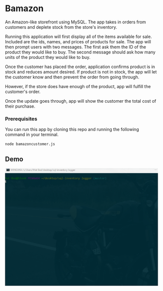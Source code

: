 # Bamazon

An Amazon-like storefront using MySQL. The app takes in orders from customers and deplete stock from the store's inventory.

Running this application will first display all of the items available for sale. Included are the ids, names, and prices of products for sale.
The app will then prompt users with two messages.
The first ask them the ID of the product they would like to buy.
The second message should ask how many units of the product they would like to buy.

Once the customer has placed the order, application confirms product is in stock and reduces amount desired.
If product is not in stock, the app will let the customer know and then prevent the order from going through.

However, if the store does have enough of the product, app will fulfill the customer's order.

Once the update goes through, app will show the customer the total cost of their purchase.

### Prerequisites
You can run this app by cloning this repo and running the following command in your terminal. 

```
node bamazoncustomer.js
```


## Demo
![app screenshot](SQLInventoryLoggerGIF.gif)
